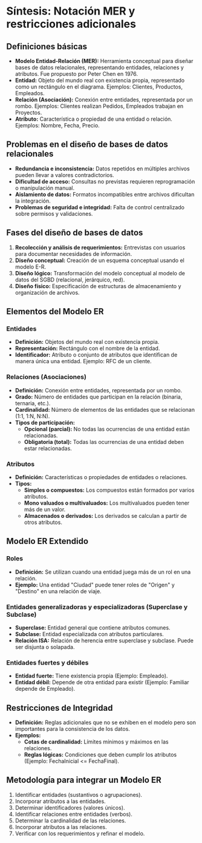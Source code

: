 # Síntesis: Notación MER y restricciones adicionales

## Definiciones básicas

- **Modelo Entidad-Relación (MER):** Herramienta conceptual para diseñar bases de datos relacionales, representando entidades, relaciones y atributos. Fue propuesto por Peter Chen en 1976.
- **Entidad:** Objeto del mundo real con existencia propia, representado como un rectángulo en el diagrama. Ejemplos: Clientes, Productos, Empleados.
- **Relación (Asociación):** Conexión entre entidades, representada por un rombo. Ejemplos: Clientes realizan Pedidos, Empleados trabajan en Proyectos.
- **Atributo:** Característica o propiedad de una entidad o relación. Ejemplos: Nombre, Fecha, Precio.

## Problemas en el diseño de bases de datos relacionales

- **Redundancia e inconsistencia:** Datos repetidos en múltiples archivos pueden llevar a valores contradictorios.
- **Dificultad de acceso:** Consultas no previstas requieren reprogramación o manipulación manual.
- **Aislamiento de datos:** Formatos incompatibles entre archivos dificultan la integración.
- **Problemas de seguridad e integridad:** Falta de control centralizado sobre permisos y validaciones.

## Fases del diseño de bases de datos

1. **Recolección y análisis de requerimientos:** Entrevistas con usuarios para documentar necesidades de información.
2. **Diseño conceptual:** Creación de un esquema conceptual usando el modelo E-R.
3. **Diseño lógico:** Transformación del modelo conceptual al modelo de datos del SGBD (relacional, jerárquico, red).
4. **Diseño físico:** Especificación de estructuras de almacenamiento y organización de archivos.

## Elementos del Modelo ER

### Entidades

- **Definición:** Objetos del mundo real con existencia propia.
- **Representación:** Rectángulo con el nombre de la entidad.
- **Identificador:** Atributo o conjunto de atributos que identifican de manera única una entidad. Ejemplo: RFC de un cliente.

### Relaciones (Asociaciones)

- **Definición:** Conexión entre entidades, representada por un rombo.
- **Grado:** Número de entidades que participan en la relación (binaria, ternaria, etc.).
- **Cardinalidad:** Número de elementos de las entidades que se relacionan (1:1, 1:N, N:N).
- **Tipos de participación:**
  - **Opcional (parcial):** No todas las ocurrencias de una entidad están relacionadas.
  - **Obligatoria (total):** Todas las ocurrencias de una entidad deben estar relacionadas.

### Atributos

- **Definición:** Características o propiedades de entidades o relaciones.
- **Tipos:**
  - **Simples o compuestos:** Los compuestos están formados por varios atributos.
  - **Mono valuados o multivaluados:** Los multivaluados pueden tener más de un valor.
  - **Almacenados o derivados:** Los derivados se calculan a partir de otros atributos.

## Modelo ER Extendido

### Roles

- **Definición:** Se utilizan cuando una entidad juega más de un rol en una relación.
- **Ejemplo:** Una entidad "Ciudad" puede tener roles de "Origen" y "Destino" en una relación de viaje.

### Entidades generalizadoras y especializadoras (Superclase y Subclase)

- **Superclase:** Entidad general que contiene atributos comunes.
- **Subclase:** Entidad especializada con atributos particulares.
- **Relación ISA:** Relación de herencia entre superclase y subclase. Puede ser disjunta o solapada.

### Entidades fuertes y débiles

- **Entidad fuerte:** Tiene existencia propia (Ejemplo: Empleado).
- **Entidad débil:** Depende de otra entidad para existir (Ejemplo: Familiar depende de Empleado).

## Restricciones de Integridad

- **Definición:** Reglas adicionales que no se exhiben en el modelo pero son importantes para la consistencia de los datos.
- **Ejemplos:**
  - **Cotas de cardinalidad:** Límites mínimos y máximos en las relaciones.
  - **Reglas lógicas:** Condiciones que deben cumplir los atributos (Ejemplo: FechaInicial <= FechaFinal).

## Metodología para integrar un Modelo ER

1. Identificar entidades (sustantivos o agrupaciones).
2. Incorporar atributos a las entidades.
3. Determinar identificadores (valores únicos).
4. Identificar relaciones entre entidades (verbos).
5. Determinar la cardinalidad de las relaciones.
6. Incorporar atributos a las relaciones.
7. Verificar con los requerimientos y refinar el modelo.
